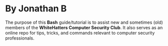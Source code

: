 # By Jonathan B

The purpose of this **Bash** guide/tutorial is to assist new and sometimes (old) members of the **WhiteHatters Computer Security Club**. It also serves as an online repo for tips, tricks, and commands relevant to computer security professionals. 
